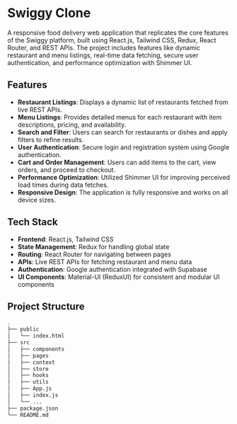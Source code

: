 
# Swiggy Clone

A responsive food delivery web application that replicates the core features of the Swiggy platform, built using React.js, Tailwind CSS, Redux, React Router, and REST APIs. The project includes features like dynamic restaurant and menu listings, real-time data fetching, secure user authentication, and performance optimization with Shimmer UI.

## Features

- **Restaurant Listings**: Displays a dynamic list of restaurants fetched from live REST APIs.
- **Menu Listings**: Provides detailed menus for each restaurant with item descriptions, pricing, and availability.
- **Search and Filter**: Users can search for restaurants or dishes and apply filters to refine results.
- **User Authentication**: Secure login and registration system using Google authentication.
- **Cart and Order Management**: Users can add items to the cart, view orders, and proceed to checkout.
- **Performance Optimization**: Utilized Shimmer UI for improving perceived load times during data fetches.
- **Responsive Design**: The application is fully responsive and works on all device sizes.

## Tech Stack

- **Frontend**: React.js, Tailwind CSS
- **State Management**: Redux for handling global state
- **Routing**: React Router for navigating between pages
- **APIs**: Live REST APIs for fetching restaurant and menu data
- **Authentication**: Google authentication integrated with Supabase
- **UI Components**: Material-UI (ReduxUI) for consistent and modular UI components

## Project Structure

```bash
.
├── public
│   └── index.html
├── src
│   ├── components
│   ├── pages
│   ├── context
│   ├── store
│   ├── hooks
│   ├── utils
│   ├── App.js
│   ├── index.js
│   └── ...
├── package.json
└── README.md
